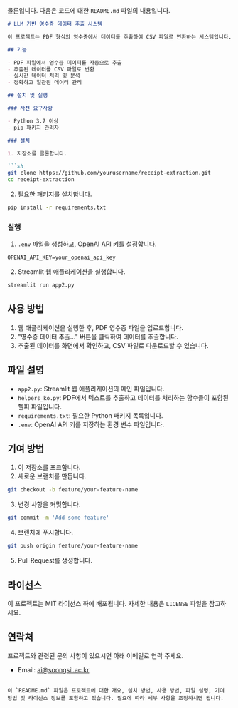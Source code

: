 물론입니다. 다음은 코드에 대한 `README.md` 파일의 내용입니다.

```markdown
# LLM 기반 영수증 데이터 추출 시스템

이 프로젝트는 PDF 형식의 영수증에서 데이터를 추출하여 CSV 파일로 변환하는 시스템입니다. 이 시스템은 LLM(대규모 언어 모델)을 활용하여 영수증의 정보를 자동으로 추출하고, 데이터를 정리하여 재정 관리에 활용할 수 있도록 합니다.

## 기능

- PDF 파일에서 영수증 데이터를 자동으로 추출
- 추출된 데이터를 CSV 파일로 변환
- 실시간 데이터 처리 및 분석
- 정확하고 일관된 데이터 관리

## 설치 및 실행

### 사전 요구사항

- Python 3.7 이상
- pip 패키지 관리자

### 설치

1. 저장소를 클론합니다.

```sh
git clone https://github.com/yourusername/receipt-extraction.git
cd receipt-extraction
```

2. 필요한 패키지를 설치합니다.

```sh
pip install -r requirements.txt
```

### 실행

1. `.env` 파일을 생성하고, OpenAI API 키를 설정합니다.

```plaintext
OPENAI_API_KEY=your_openai_api_key
```

2. Streamlit 웹 애플리케이션을 실행합니다.

```sh
streamlit run app2.py
```

## 사용 방법

1. 웹 애플리케이션을 실행한 후, PDF 영수증 파일을 업로드합니다.
2. "영수증 데이터 추출..." 버튼을 클릭하여 데이터를 추출합니다.
3. 추출된 데이터를 화면에서 확인하고, CSV 파일로 다운로드할 수 있습니다.

## 파일 설명

- `app2.py`: Streamlit 웹 애플리케이션의 메인 파일입니다.
- `helpers_ko.py`: PDF에서 텍스트를 추출하고 데이터를 처리하는 함수들이 포함된 헬퍼 파일입니다.
- `requirements.txt`: 필요한 Python 패키지 목록입니다.
- `.env`: OpenAI API 키를 저장하는 환경 변수 파일입니다.

## 기여 방법

1. 이 저장소를 포크합니다.
2. 새로운 브랜치를 만듭니다.
```sh
git checkout -b feature/your-feature-name
```
3. 변경 사항을 커밋합니다.
```sh
git commit -m 'Add some feature'
```
4. 브랜치에 푸시합니다.
```sh
git push origin feature/your-feature-name
```
5. Pull Request를 생성합니다.

## 라이선스

이 프로젝트는 MIT 라이선스 하에 배포됩니다. 자세한 내용은 `LICENSE` 파일을 참고하세요.

## 연락처

프로젝트와 관련된 문의 사항이 있으시면 아래 이메일로 연락 주세요.
- Email: ai@soongsil.ac.kr
```

이 `README.md` 파일은 프로젝트에 대한 개요, 설치 방법, 사용 방법, 파일 설명, 기여 방법 및 라이선스 정보를 포함하고 있습니다. 필요에 따라 세부 사항을 조정하시면 됩니다.
